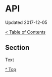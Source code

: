<head>
</head>

# API

Updated 2017-12-05

[< Table of Contents][0]

## Section

Text

[^ Top][99]

[0]: ../README.md
[99]: README.md
